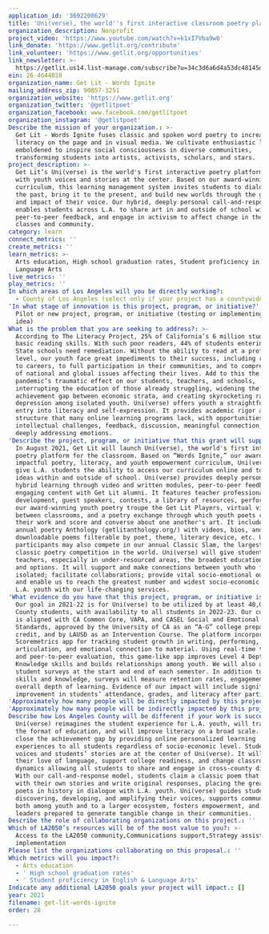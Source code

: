 ```yaml
---
application_id: '3692208629'
title: 'Uni(verse), the world''s first interactive classroom poetry platform'
organization_description: Nonprofit
project_video: 'https://www.youtube.com/watch?v=k1xI7Vba9w0'
link_donate: 'https://www.getlit.org/contribute'
link_volunteer: 'https://www.getlit.org/opportunities'
link_newsletter: >-
  https://getlit.us14.list-manage.com/subscribe?u=34c3d6a6d4a53dc48145d88b5&id=a92bfa8739
ein: 26-4644018
organization_name: Get Lit - Words Ignite
mailing_address_zip: 90057-3251
organization_website: 'https://www.getlit.org'
organization_twitter: '@getlitpoet'
organization_facebook: www.facebook.com/getlitpoet
organization_instagram: '@getlitpoet'
Describe the mission of your organization.: >-
  Get Lit - Words Ignite fuses classic and spoken word poetry to increase teen
  literacy on the page and in visual media. We cultivate enthusiastic learners
  emboldened to inspire social consciousness in diverse communities,
  transforming students into artists, activists, scholars, and stars.
project_description: >-
  Get Lit’s Uni(verse) is the world's first interactive poetry platform designed
  with youth voices and stories at the center. Based on our award-winning
  curriculum, this learning management system invites students to dialogue with
  the past, bring it to the present, and build new worlds through the gravity
  and impact of their voice. Our hybrid, deeply personal call-and-response model
  enables students across L.A. to share art in and outside of school with
  peer-to-peer feedback, and engage in activism to affect change in their
  classes and community.
category: learn
connect_metrics: ''
create_metrics: ''
learn_metrics: >-
  Arts education, High school graduation rates, Student proficiency in English &
  Language Arts
live_metrics: ''
play_metrics: ''
In which areas of Los Angeles will you be directly working?:
  - County of Los Angeles (select only if your project has a countywide benefit)
'In what stage of innovation is this project, program, or initiative?': >-
  Pilot or new project, program, or initiative (testing or implementing a new
  idea)
What is the problem that you are seeking to address?: >-
  According to The Literacy Project, 25% of California’s 6 million students lack
  basic reading skills. With such poor readers, 44% of students entering Cal
  State schools need remediation. Without the ability to read at a proficient
  level, our youth face great impediments to their success, including roadblocks
  to careers, to full participation in their communities, and to comprehension
  of national and global issues affecting their lives. Add to this the COVID-19
  pandemic’s traumatic effect on our students, teachers, and schools,
  interrupting the education of those already struggling, widening the
  achievement gap between economic strata, and creating skyrocketing rates of
  depression among isolated youth. Uni(verse) offers youth a straightforward
  entry into literacy and self-expression. It provides academic rigor and
  structure that many online learning programs lack, with opportunities for
  intellectual challenges, feedback, discussion, meaningful connection, and
  deeply addressing emotions.
'Describe the project, program, or initiative that this grant will support to address the problem identified.': >-
  In August 2021, Get Lit will launch Uni(verse), the world's first interactive
  poetry platform for the classroom. Based on “Words Ignite,” our award-winning,
  impactful poetry, literacy, and youth empowerment curriculum, Uni(verse) will
  give L.A. students the ability to access our curriculum online and to exchange
  ideas within and outside of school. Uni(verse) provides deeply personalized,
  hybrid learning through video and written modules, peer-to-peer feedback, and
  engaging content with Get Lit alumni. It features teacher professional
  development, guest speakers, contests, a library of resources, performances by
  our award-winning youth poetry troupe the Get Lit Players, virtual visits
  between classrooms, and a poetry exchange through which youth poets can share
  their work and score and converse about one another's art. It includes our
  annual poetry Anthology (getlitanthology.org/) with videos, bios, and
  downloadable poems filterable by poet, theme, literary device, etc. Uni(verse)
  participants may also compete in our annual Classic Slam, the largest youth
  classic poetry competition in the world. Uni(verse) will give students and
  teachers, especially in under-resourced areas, the broadest educational access
  and options. It will support and make connections between youth who feel
  isolated; facilitate collaborations; provide vital socio-emotional outlets;
  and enable us to reach the greatest number and widest socio-economic strata of
  L.A. youth with our life-changing services.
'What evidence do you have that this project, program, or initiative is or will be successful, and how will you define and measure success?': >-
  Our goal in 2021-22 is for Uni(verse) to be utilized by at least 48,000 L.A.
  County students, with availability to all students in 2022-23. Our curriculum
  is aligned with CA Common Core, VAPA, and CASEL Social and Emotional Learning
  Standards, approved by the University of CA as an “A-G” college preparatory
  credit, and by LAUSD as an Intervention Course. The platform incorporates our
  Scoremetrics app for tracking student growth in writing, performing,
  articulation, and emotional connection to material. Using real-time teacher
  and peer-to-peer evaluation, this game-like app improves Level 4 Depth of
  Knowledge skills and builds relationships among youth. We will also administer
  student surveys at the start and end of each semester. In addition to artistic
  skills and knowledge, surveys will measure retention rates, engagement, and
  overall depth of learning. Evidence of our impact will include significant
  improvement in students’ attendance, grades, and literacy after participation.
'Approximately how many people will be directly impacted by this project, program, or initiative?': '48000'
'Approximately how many people will be indirectly impacted by this project, program, or initiative?': '800000'
Describe how Los Angeles County will be different if your work is successful.: >-
  Uni(verse) reimagines the student experience for L.A. youth, will transform
  the format of education, and will improve literacy on a broad scale. It will
  close the achievement gap by providing online personalized learning
  experiences to all students regardless of socio-economic level. Students’
  voices and students’ stories are at the center of Uni(verse). It will ignite
  their love of language, support college readiness, and change classroom
  dynamics allowing all students to share and engage in cross-county dialogue.
  With our call-and-response model, students claim a classic poem that resonates
  with their own stories and write original responses, placing the greatest
  poets in history in dialogue with L.A. youth. Uni(verse) guides students in
  discovering, developing, and amplifying their voices, supports communicating
  both among youth and to a larger ecosystem, fosters empowerment, and develops
  leaders prepared to generate tangible change in their communities.
Describe the role of collaborating organizations on this project.: ''
Which of LA2050’s resources will be of the most value to you?: >-
  Access to the LA2050 community,Communications support,Strategy assistance and
  implementation
Please list the organizations collaborating on this proposal.: ''
Which metrics will you impact?:
  - Arts education
  - ' High school graduation rates'
  - ' Student proficiency in English & Language Arts'
Indicate any additional LA2050 goals your project will impact.: []
year: 2021
filename: get-lit-words-ignite
order: 28

---
```

